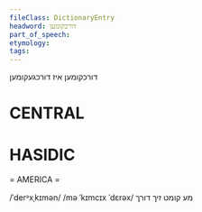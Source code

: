 ```yaml
---
fileClass: DictionaryEntry
headword: דורכקומען
part_of_speech: 
etymology: 
tags: 
---
```

דורכקומען
איז דורכגעקומען

CENTRAL
========

HASIDIC
=======
= AMERICA = 

/ˈderᵊxˌkɪmən/
/mə ˈkɪmcɪx ˈdɛrəx/ מע קומט זיך דורך
